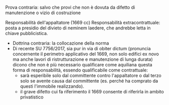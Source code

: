 Prova contraria: salvo che provi che non è dovuta da difetto di manutenzione o vizio di costruzione

Responsabilità dell'appaltatore (1669 cc)
Responsabilità extracontrattuale: posta a presidio del divieto di neminem laedere, che andrebbe letta in chiave pubblicistica.
- Dottrina contraria: la collocazione della norma 
- Di recente SU 7756/2017, sia pur in via di obiter dictum (pronuncia concernente il perimetro applicativo del 1669, non solo edifici ex novo ma anche lavori di ristrutturazione e manutenzione di lunga durata) dicono che non è più necessario qualificare come aquiliana questa forma di responsabilità, essendo qualificabile come contrattuale:
	- sarà esperibile solo dal committente contro l'appaltatore o dal terzo solo se avente causa dal committente (es. perché ha comprato da questi l'immobile realizzando).
	- il grave difetto cui fa riferimento il 1669 consente di riferirla in ambito privatistico
